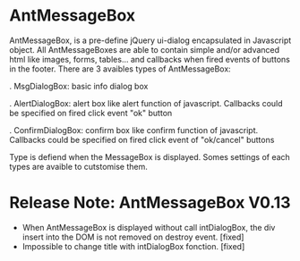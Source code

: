 AntMessageBox
=============

AntMessageBox, is a pre-define jQuery ui-dialog encapsulated in Javascript object. All AntMessageBoxes are able to contain simple and/or advanced html like images, forms, tables... and callbacks when fired events of buttons in the footer.
There are 3 avaibles types of AntMessageBox:

. MsgDialogBox: basic info dialog box

. AlertDialogBox: alert box like alert function of javascript. Callbacks could be specified on fired click event "ok" button

. ConfirmDialogBox: confirm box like confirm function of javascript. Callbacks could be specified on fired click event of "ok/cancel" buttons			

Type is defiend when the MessageBox is displayed. Somes settings of each types are avaible to cutstomise them.

Release Note:
AntMessageBox V0.13
=============
- When AntMessageBox is displayed without call intDialogBox, the div insert into the DOM is not removed on destroy event. [fixed]
- Impossible to change title with intDialogBox fonction. [fixed]


